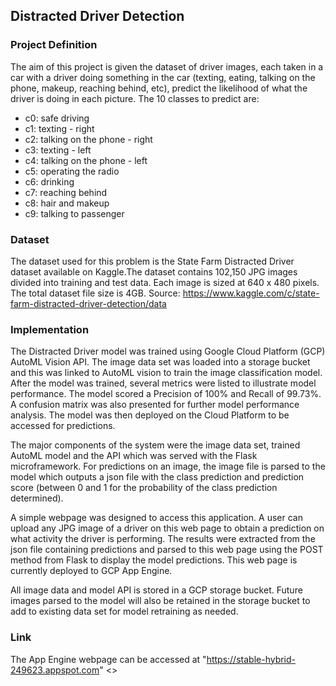 ## Distracted Driver Detection

### Project Definition
The aim of this project is given the dataset of driver images, each taken in a car with a driver doing something in the car (texting, eating, talking on the phone, makeup, reaching behind, etc), predict the likelihood of what the driver is doing in each picture. The 10 classes to predict are:
* c0: safe driving
* c1: texting - right
* c2: talking on the phone - right
* c3: texting - left
* c4: talking on the phone - left
* c5: operating the radio
* c6: drinking
* c7: reaching behind
* c8: hair and makeup
* c9: talking to passenger

### Dataset
The dataset used for this problem is the State Farm Distracted Driver dataset available on Kaggle.The dataset contains 102,150 JPG images divided into training and test data. Each image is sized at 640 x 480 pixels. The total dataset file size is 4GB.
Source: https://www.kaggle.com/c/state-farm-distracted-driver-detection/data

### Implementation
The Distracted Driver model was trained using Google Cloud Platform (GCP) AutoML Vision API. The image data set was loaded into a storage bucket and this was linked to AutoML vision to train the image classification model. After the model was trained, several metrics were listed to illustrate model performance. The model scored a Precision of 100% and Recall of 99.73%. A confusion matrix was also presented for further model performance analysis. The model was then deployed on the Cloud Platform to be accessed for predictions. 

The major components of the system were the image data set, trained AutoML model and the API which was served with the Flask microframework. For predictions on an image, the image file is parsed to the model which outputs a json file with the class prediction and prediction score (between 0 and 1 for the probability of the class prediction determined). 

A simple webpage was designed to access this application. A user can upload any JPG image of a driver on this web page to obtain a prediction on what activity the driver is performing. The results were extracted from the json file containing predictions and parsed to this web page using the POST method from Flask to display the model predictions. This web page is currently deployed to GCP App Engine.

All image data and model API is stored in a GCP storage bucket. Future images parsed to the model will also be retained in the storage bucket to add to existing data set for model retraining as needed.

### Link
The App Engine webpage can be accessed at "https://stable-hybrid-249623.appspot.com" <<currently disabled>>
